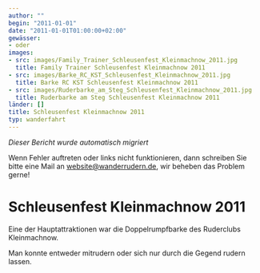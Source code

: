 ```yaml
---
author: ""
begin: "2011-01-01"
date: "2011-01-01T01:00:00+02:00"
gewässer:
- oder
images:
- src: images/Family_Trainer_Schleusenfest_Kleinmachnow_2011.jpg
  title: Family Trainer Schleusenfest Kleinmachnow 2011
- src: images/Barke_RC_KST_Schleusenfest_Kleinmachnow_2011.jpg
  title: Barke RC KST Schleusenfest Kleinmachnow 2011
- src: images/Ruderbarke_am_Steg_Schleusenfest_Kleinmachnow_2011.jpg
  title: Ruderbarke am Steg Schleusenfest Kleinmachnow 2011
länder: []
title: Schleusenfest Kleinmachnow 2011
typ: wanderfahrt
---
```



*Dieser Bericht wurde automatisch migriert*

Wenn Fehler auftreten oder links nicht funktionieren, dann schreiben Sie bitte eine Mail an website@wanderrudern.de, wir beheben das Problem gerne!



# Schleusenfest Kleinmachnow 2011


Eine der Hauptattraktionen war die Doppelrumpfbarke des Ruderclubs Kleinmachnow.

Man konnte entweder mitrudern oder sich nur durch die Gegend rudern lassen.